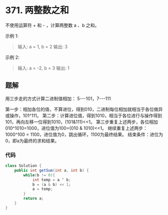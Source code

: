 # 371. 两整数之和

不使用运算符 + 和 - ，计算两整数 a 、b 之和。

示例 1:

> 输入: a = 1, b = 2
> 输出: 3

示例 2:

> 输入: a = -2, b = 3
> 输出: 1



## 题解

用三步走的方式计算二进制值相加： 5---101，7---111

第一步：相加各位的值，不算进位，得到010，二进制每位相加就相当于各位做异或操作，101^111。
第二步：计算进位值，得到1010，相当于各位进行与操作得到101，再向左移一位得到1010，(101&111)<<1。
第三步重复上述两步，各位相加 010^1010=1000，进位值为100=(010 & 1010)<<1。
继续重复上述两步：1000^100 = 1100，进位值为0，跳出循环，1100为最终结果。
结束条件：进位为0，即a为最终的求和结果。

### 代码

```java
class Solution {
    public int getSum(int a, int b) {
        while(b != 0){
            int temp = a ^ b;
            b = (a & b) << 1;
            a = temp;
        }
        return a;
    }
}
```

